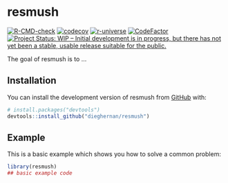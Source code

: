 
<!-- README.md is generated from README.Rmd. Please edit that file -->

# resmush

<!-- badges: start -->

[![R-CMD-check](https://github.com/dieghernan/resmush/actions/workflows/check-full.yaml/badge.svg)](https://github.com/dieghernan/resmush/actions/workflows/check-full.yaml)
[![codecov](https://codecov.io/gh/dieghernan/resmush/graph/badge.svg)](https://app.codecov.io/gh/dieghernan/resmush)
[![r-universe](https://dieghernan.r-universe.dev/badges/resmush)](https://dieghernan.r-universe.dev/resmush)
[![CodeFactor](https://www.codefactor.io/repository/github/dieghernan/resmush/badge)](https://www.codefactor.io/repository/github/dieghernan/resmush)
[![Project Status: WIP – Initial development is in progress, but there
has not yet been a stable, usable release suitable for the
public.](https://www.repostatus.org/badges/latest/wip.svg)](https://www.repostatus.org/#wip)

<!-- badges: end -->

The goal of resmush is to …

## Installation

You can install the development version of resmush from
[GitHub](https://github.com/) with:

``` r
# install.packages("devtools")
devtools::install_github("dieghernan/resmush")
```

## Example

This is a basic example which shows you how to solve a common problem:

``` r
library(resmush)
## basic example code
```
